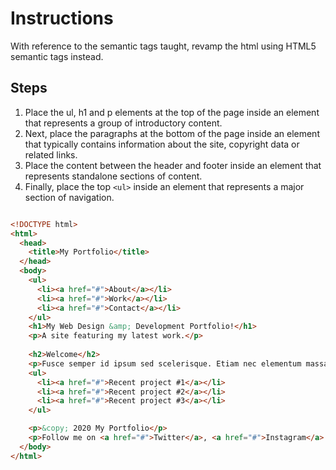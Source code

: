 # Instructions  
With reference to the semantic tags taught, revamp the html using HTML5 semantic tags instead.

## Steps
1. Place the ul, h1 and p elements at the top of the page inside an element that represents a group of introductory content. 
2. Next, place the paragraphs at the bottom of the page inside an element that typically contains information about the site, copyright data or related links.
3. Place the content between the header and footer inside an element that represents standalone sections of content.
4. Finally, place the top `<ul>` inside an element that represents a major section of navigation.
  
```html

<!DOCTYPE html>
<html>
  <head>
    <title>My Portfolio</title>
  </head>
  <body>
    <ul>
      <li><a href="#">About</a></li>
      <li><a href="#">Work</a></li>
      <li><a href="#">Contact</a></li>            
    </ul>
    <h1>My Web Design &amp; Development Portfolio!</h1> 
    <p>A site featuring my latest work.</p>
    
    <h2>Welcome</h2> 
    <p>Fusce semper id ipsum sed scelerisque. Etiam nec elementum massa. Pellentesque tristique ex ac ipsum hendrerit, eget feugiat ante faucibus.</p>
    <ul>
      <li><a href="#">Recent project #1</a></li>
      <li><a href="#">Recent project #2</a></li>
      <li><a href="#">Recent project #3</a></li>     
    </ul>

    <p>&copy; 2020 My Portfolio</p>
    <p>Follow me on <a href="#">Twitter</a>, <a href="#">Instagram</a> and <a href="#">Dribbble</a></p>
  </body>
</html>
```